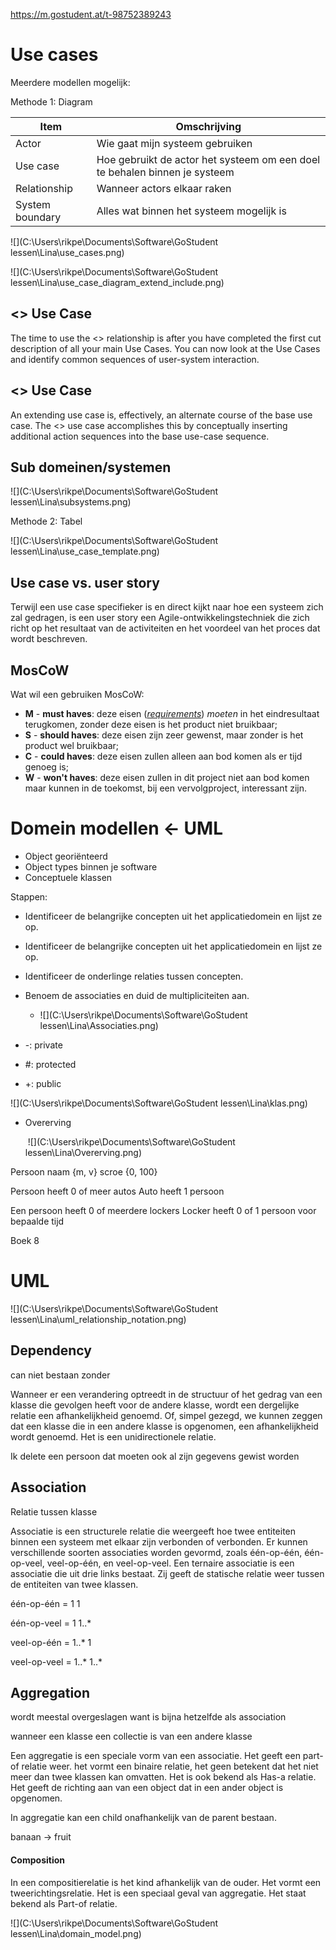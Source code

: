 

https://m.gostudent.at/t-98752389243

# Use cases 	

Meerdere modellen mogelijk:

Methode 1: Diagram 

| Item            | Omschrijving                                                 |
| --------------- | ------------------------------------------------------------ |
| Actor           | Wie gaat mijn systeem gebruiken                              |
| Use case        | Hoe gebruikt de actor het systeem om een doel te behalen binnen je systeem |
| Relationship    | Wanneer actors elkaar raken                                  |
| System boundary | Alles wat binnen het systeem mogelijk is                     |

![](C:\Users\rikpe\Documents\Software\GoStudent lessen\Lina\use_cases.png)

![](C:\Users\rikpe\Documents\Software\GoStudent lessen\Lina\use_case_diagram_extend_include.png)

## <<include>> Use Case
The time to use the <<include>> relationship is after you have completed the first cut 
description of all your main Use Cases. 
You can now look at the Use Cases and identify common sequences of user-system interaction.

## <<extend>> Use Case
An extending use case is, effectively, an alternate course of the base use case. 
The <<extend>> use case accomplishes this by conceptually inserting additional action 
sequences into the base use-case sequence.

## Sub domeinen/systemen 

![](C:\Users\rikpe\Documents\Software\GoStudent lessen\Lina\subsystems.png)

Methode 2: Tabel 

![](C:\Users\rikpe\Documents\Software\GoStudent lessen\Lina\use_case_template.png)

## Use case vs. user story

Terwijl een use case specifieker is en direct kijkt naar hoe een systeem zich zal gedragen, is een user story een Agile-ontwikkelingstechniek die zich richt op het resultaat van de activiteiten en het voordeel van het proces dat wordt beschreven.

## MosCoW 

Wat wil een gebruiken MosCoW:

- **M** - **must haves**: deze eisen (*[requirements](https://nl.wikipedia.org/wiki/Requirement)*) *moeten* in het eindresultaat terugkomen, zonder deze eisen is het product niet bruikbaar;
- **S** - **should haves**: deze eisen zijn zeer gewenst, maar zonder is het product wel bruikbaar;
- **C** - **could haves**: deze eisen zullen alleen aan bod komen als er tijd genoeg is;
- **W** - **won't haves**: deze eisen zullen in dit project niet aan bod komen maar kunnen in de toekomst, bij een vervolgproject, interessant zijn.

# Domein modellen 		<- UML
- Object georiënteerd 
- Object types binnen je software
- Conceptuele klassen

Stappen: 

- Identificeer de belangrijke concepten uit het applicatiedomein en lijst ze op.
- Identificeer de belangrijke concepten uit het applicatiedomein en lijst ze op.
- Identificeer de onderlinge relaties tussen concepten.
- Benoem de associaties en duid de multipliciteiten aan.
  - ![](C:\Users\rikpe\Documents\Software\GoStudent lessen\Lina\Associaties.png)

 - -: private
 -  #: protected 
 - +: public

![](C:\Users\rikpe\Documents\Software\GoStudent lessen\Lina\klas.png)

- Overerving

  ​		![](C:\Users\rikpe\Documents\Software\GoStudent lessen\Lina\Overerving.png)



Persoon
naam {m, v}
scroe {0, 100}

Persoon heeft 0 of meer autos 
Auto heeft 1 persoon


Een persoon heeft 0 of meerdere lockers
Locker heeft 0 of 1 persoon voor bepaalde tijd

Boek 
8

# UML

![](C:\Users\rikpe\Documents\Software\GoStudent lessen\Lina\uml_relationship_notation.png)

## Dependency

can niet bestaan zonder

Wanneer er een verandering optreedt in de structuur of het gedrag van een klasse die gevolgen heeft voor de andere klasse, wordt een dergelijke relatie een afhankelijkheid genoemd. Of, simpel gezegd, we kunnen zeggen dat een klasse die in een andere klasse is opgenomen, een afhankelijkheid wordt genoemd. Het is een unidirectionele relatie.

Ik delete een persoon dat moeten ook al zijn gegevens gewist worden 

## Association

Relatie tussen klasse 

Associatie is een structurele relatie die weergeeft hoe twee entiteiten binnen een systeem met elkaar zijn verbonden of verbonden. Er kunnen verschillende soorten associaties worden gevormd, zoals één-op-één, één-op-veel, veel-op-één, en veel-op-veel. Een ternaire associatie is een associatie die uit drie links bestaat. Zij geeft de statische relatie weer tussen de entiteiten van twee klassen.

één-op-één = 1		1

één-op-veel = 1		1..*	

veel-op-één = 1..*	 1

veel-op-veel = 1..* 	1..*

## Aggregation

wordt meestal overgeslagen want is bijna hetzelfde als association 

wanneer een klasse een collectie is van een andere klasse 

Een aggregatie is een speciale vorm van een associatie. Het geeft een part-of relatie weer. het vormt een binaire relatie, het geen betekent dat het niet meer dan twee klassen kan omvatten. Het is ook bekend als Has-a relatie. Het geeft de richting aan van een object dat in een ander object is opgenomen.

In aggregatie kan een child onafhankelijk van de parent bestaan.

banaan -> fruit 

#### Composition

In een compositierelatie is het kind afhankelijk van de ouder. Het vormt een tweerichtingsrelatie. Het is een speciaal geval van aggregatie. Het staat bekend als Part-of relatie.

![](C:\Users\rikpe\Documents\Software\GoStudent lessen\Lina\domain_model.png)